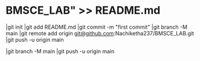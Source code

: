 # BMSCE_LAB" >> README.md
  |git init
  |git add README.md
  |git commit -m "first commit"
  |git branch -M main
  |git remote add origin git@github.com:Nachiketha237/BMSCE_LAB.git
  |git push -u origin main



  |git branch -M main
  |git push -u origin main
